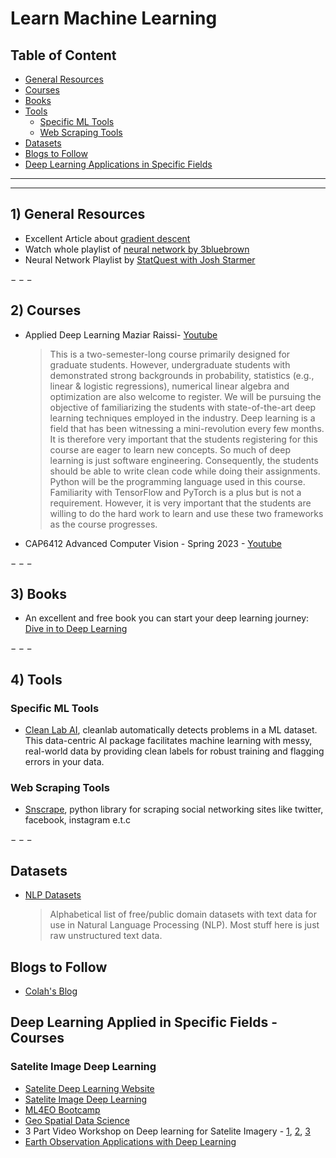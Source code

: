 # Learn Machine Learning

## Table of Content
- [General Resources](#general)
- [Courses](#courses)
- [Books](#books)
- [Tools](#tools)
  - [Specific ML Tools](#smltools)
  - [Web Scraping Tools](#webscraping)
- [Datasets](#datasets)
- [Blogs to Follow](#blogs)
- [Deep Learning Applications in Specific Fields](#specificareas)


-----------------------------------------------------
-----------------------------------------------------
<a id="general"></a>
## 1) General Resources

  - Excellent Article about [gradient descent](https://towardsdatascience.com/gradient-descent-algorithm-a-deep-dive-cf04e8115f21)
  - Watch whole playlist of [neural network by 3bluebrown](https://www.youtube.com/watch?v=IHZwWFHWa-w&list=PLZHQObOWTQDNU6R1_67000Dx_ZCJB-3pi&index=2&ab_channel=3Blue1Brown)
  - Neural Network Playlist by [StatQuest with Josh Starmer](https://www.youtube.com/playlist?list=PLblh5JKOoLUIxGDQs4LFFD--41Vzf-ME1)

$---$

<a id="courses"></a>
## 2) Courses

  - Applied Deep Learning Maziar Raissi- [Youtube](https://www.youtube.com/playlist?list=PLoEMreTa9CNmuxQeIKWaz7AVFd_ZeAcy4)


    > This is a two-semester-long course primarily designed for graduate students. However, undergraduate students with demonstrated strong backgrounds in probability, statistics (e.g., linear & logistic regressions), numerical linear algebra and optimization are also welcome to register. We will be pursuing the objective of familiarizing the students with state-of-the-art deep learning techniques employed in the industry. Deep learning is a field that has been witnessing a mini-revolution every few months. It is therefore very important that the students registering for this course are eager to learn new concepts. So much of deep learning is just software engineering. Consequently, the students should be able to write clean code while doing their assignments. Python will be the programming language used in this course. Familiarity with TensorFlow and PyTorch is a plus but is not a requirement. However, it is very important that the students are willing to do the hard work to learn and use these two frameworks as the course progresses.
    
  - CAP6412 Advanced Computer Vision - Spring 2023 - [Youtube](https://www.youtube.com/playlist?list=PLd3hlSJsX_In7qup928HaHmilugBGctuF)
  


$---$

<a id="books"></a>
## 3) Books

  - An excellent and free book you can start your deep learning journey: [Dive in to Deep Learning](http://d2l.ai/index.html)


$---$

<a id="tools"></a>
## 4) Tools

<a id="smltools"></a>
### Specific ML Tools
  - [Clean Lab AI](https://github.com/cleanlab/cleanlab), cleanlab automatically detects problems in a ML dataset. This data-centric AI package facilitates machine learning with messy, real-world data by providing clean labels for robust training and flagging errors in your data.

<a id="webscraping"></a>
### Web Scraping Tools

  - [Snscrape](https://github.com/JustAnotherArchivist/snscrape), python library for scraping social networking sites like twitter, facebook, instagram e.t.c
  
 
$---$

<a id="datasets"></a>
## Datasets

  - [NLP Datasets](https://github.com/niderhoff/nlp-datasets)
    > Alphabetical list of free/public domain datasets with text data for use in Natural Language Processing (NLP). Most stuff here is just raw unstructured text data.


<a id='blogs'></a>
## Blogs to Follow

  - [Colah's Blog](https://colah.github.io/)
  
<a id="specificareas"></a>
## Deep Learning Applied in Specific Fields - Courses

### Satelite Image Deep Learning

  - [Satelite Deep Learning Website](https://github.com/satellite-image-deep-learning)
  - [Satelite Image Deep Learning](https://satellite-image-deep-learning.github.io/course/welcome.html)
  - [ML4EO Bootcamp](https://online.atingi.org/mod/h5pactivity/view.php?id=29792)
  - [Geo Spatial Data Science](https://github.com/satellite-image-deep-learning/course)
  - 3 Part Video Workshop on Deep learning for Satelite Imagery - [1](https://www.youtube.com/watch?v=3Xn21RT-y7Y&list=PLINDPtcaHmLZqBB2PwHPiqtRnpT-iL6Pm&index=31&ab_channel=Prodramp), [2](https://youtu.be/UBzMgr6yfpw), [3](https://youtu.be/i40ulpcacFM)
  - [Earth Observation Applications with Deep Learning](https://www.youtube.com/playlist?list=PL5qJYH4P0jS-uow1p1knwdxCPb15-6kJT)






